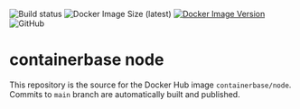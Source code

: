 ![Build status](https://github.com/containerbase/node/workflows/build/badge.svg)
![Docker Image Size (latest)](https://img.shields.io/docker/image-size/containerbase/node/latest)
[![Docker Image Version](https://img.shields.io/docker/v/containerbase/node/latest)](https://hub.docker.com/r/containerbase/node)
![GitHub](https://img.shields.io/github/license/containerbase/node)

# containerbase node

This repository is the source for the Docker Hub image `containerbase/node`. Commits to `main` branch are automatically built and published.

